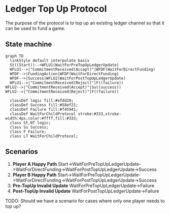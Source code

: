 # Ledger Top Up Protocol

The purpose of the protocol is to top up an existing ledger channel so that it can be used to fund a game.

## State machine

```mermaid
graph TD
  linkStyle default interpolate basis
  St((Start))-->WFLU1(WaitForPreTopUpLedgerUpdate)
  WFLU1-->|"CommitmentReceived(Accept)"|WFDF(WaitForDirectFunding)
  WFDF-->|FundingAction|WFDF(WaitForDirectFunding)
  WFDF-->|Success|WFLU2(WaitForPostTopUpLedgerUpdate)
  WFLU1-->|"CommitmentReceived(Reject)"|F((failure))
WFLU2-->|"CommitmentReceived(Accept)"|Su((success))
WFLU2-->|"CommitmentReceived(Reject)"|F((failure))

  classDef logic fill:#efdd20;
  classDef Success fill:#58ef21;
  classDef Failure fill:#f45941;
  classDef WaitForChildProtocol stroke:#333,stroke-width:4px,color:#ffff,fill:#333;
  class St,NT logic;
  class Su Success;
  class F Failure;
  class LT WaitForChildProtocol;
```

## Scenarios

1. **Player A Happy Path** Start->WaitForPreTopUpLedgerUpdate->WaitForDirectFunding->WaitForPostTopUpLedgerUpdate->Success
2. **Player B Happy Path** Start->WaitForPreTopUpLedgerUpdate->WaitForDirectFunding->WaitForPostTopUpLedgerUpdate->Success
3. **Pre-TopUp Invalid Update** WaitForPreTopUpLedgerUpdate->Failure
4. **Post-TopUp Invalid Update** WaitForPostTopUpLedgerUpdate->Failure

TODO: Should we have a scenario for cases where only one player needs to top up?
